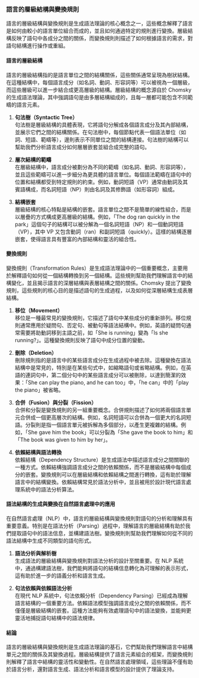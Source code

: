 ### **語言的層級結構與變換規則**

語言的層級結構與變換規則是生成語法理論的核心概念之一，這些概念解釋了語言是如何由較小的語言單位組合而成的，並且如何通過特定的規則進行變換。層級結構反映了語句中各成分之間的關係，而變換規則則描述了如何根據語言的需求，對語句結構進行操作或重組。

#### **語言的層級結構**

語言的層級結構指的是語言單位之間的結構關係，這些關係通常呈現為樹狀結構。在這種結構中，每個語言成分（如名詞、動詞、形容詞等）可以被視為一個層級，而這些層級可以進一步結合成更高層級的結構。層級結構的概念源自於 Chomsky 的生成語法理論，其中強調語句是由多層結構組成的，且每一層都可能包含不同範疇的語言元素。

1. **句法樹（Syntactic Tree）**  
   句法樹是層級結構的具體表現，它將語句分解成各個語言成分及其內部結構，並展示它們之間的結構關係。在句法樹中，每個節點代表一個語法單位（如詞、短語、範疇等），邊則表示不同單位之間的結構連接。句法樹的結構可以幫助我們分析語言成分如何層層嵌套並組合成完整的語句。

2. **層次結構的範疇**  
   在層級結構中，語言成分被劃分為不同的範疇（如名詞、動詞、形容詞等），並且這些範疇可以進一步細分為更具體的語言單位。每個語法範疇在語句中的位置和結構都受到特定規則的約束。例如，動詞短語（VP）通常由動詞及其賓語構成，而名詞短語（NP）則由名詞及其修飾語（如形容詞）組成。

3. **結構嵌套**  
   層級結構的核心特點是結構的嵌套。語言單位之間不是簡單的線性組合，而是以層疊的方式構成更高層級的結構。例如，「The dog ran quickly in the park」這個句子的結構可以被分解為一個名詞短語（NP）和一個動詞短語（VP），其中 VP 又包含動詞（ran）和副詞短語（quickly）。這樣的結構逐層嵌套，使得語言具有豐富的內部結構和靈活的組合性。

#### **變換規則**

變換規則（Transformation Rules）是生成語法理論中的一個重要概念，主要用於解釋語句如何從一個結構轉換到另一個結構。這些規則幫助我們理解語言中的結構變化，並且揭示語言的深層結構與表層結構之間的關係。Chomsky 提出了變換規則，這些規則的核心目的是描述語句的生成過程，以及如何從深層結構生成表層結構。

1. **移位（Movement）**  
   移位是一種最常見的變換規則，它描述了語句中某些成分的重新排列。移位規則通常應用於疑問句、否定句、被動句等語法結構中。例如，英語的疑問句通常需要將助動詞移到主語之前，如「She is running」變為「Is she running?」。這種變換規則反映了語句中成分位置的變動。

2. **刪除（Deletion）**  
   刪除規則指的是語言中的某些語言成分在生成過程中被去除。這種變換在語法結構中是常見的，特別是在某些句式中，如縮略語句或省略結構。例如，在英語的連詞句中，第二個分句中的某些語言成分可以被刪除，以達到簡潔的效果：「She can play the piano, and he can too」中，「he can」中的「play the piano」被省略。

3. **合併（Fusion）與分裂（Fission）**  
   合併和分裂是變換規則的另一組重要概念。合併規則描述了如何將兩個語言單元合併成一個更高層次的結構。例如，名詞短語可以合併為一個更大的名詞短語。分裂則是指一個語言單元被拆解為多個部分，以產生更複雜的結構。例如，「She gave him the book」可以分裂為「She gave the book to him」和「The book was given to him by her」。

4. **依賴結構與語法轉換**  
   依賴結構（Dependency Structure）是生成語法中描述語言成分之間關聯的一種方式。依賴結構強調語言成分之間的依賴關係，而不是層級結構中每個成分的嵌套。變換規則可以在層級結構和依賴結構之間進行轉換，這有助於理解語言中的結構變換。依賴結構常見於語法分析中，並且被用於設計現代語言處理系統中的語法分析算法。

#### **語法結構的生成與變換在自然語言處理中的應用**

在自然語言處理（NLP）中，語言的層級結構與變換規則對語句的分析和理解具有重要意義。特別是在語法分析（Parsing）過程中，理解語言的層級結構有助於我們提取語句中的語法信息，並構建語法樹。變換規則則幫助我們理解如何從不同的語法結構中生成不同類型的語句形式。

1. **語法分析與解析樹**  
   生成語法的層級結構與變換規則對語法分析的設計至關重要。在 NLP 系統中，通過構建語法樹，我們能夠將語句的結構信息轉化為可理解的表示形式，這有助於進一步的語義分析和語言生成。

2. **句法依賴與依賴語法分析**  
   在現代 NLP 系統中，句法依賴分析（Dependency Parsing）已經成為理解語言結構的一個重要方法。依賴語法模型強調語言成分之間的依賴關係，而不僅僅是層級結構的嵌套。這種方法能夠有效處理語句中的語法變換，並能夠更靈活地捕捉語句結構中的語法規律。

#### **結論**

語言的層級結構與變換規則是生成語法理論的基石，它們幫助我們理解語言中結構單元之間的關係及其變換過程。層級結構提供了語言元素組合的框架，而變換規則則解釋了語言中結構的靈活性和變動性。在自然語言處理領域，這些理論不僅有助於語言分析，還對語言生成、語法分析和語言模型的設計提供了理論支持。
